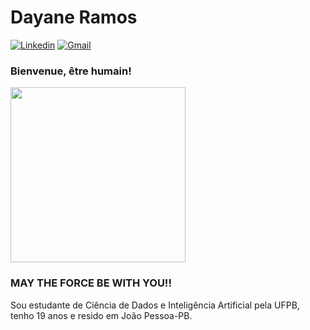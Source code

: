 # Dayane Ramos

[![Linkedin](https://img.shields.io/badge/LinkedIn-blue?style=for-the-badge&logo=Linkedin)](https://www.linkedin.com/in/dayane-ramos/)
[![Gmail](https://img.shields.io/badge/-Gmail-c14438?style=for-the-badge&logo=Gmail&logoColor=white&link=mailto:d4yaneramos@gmail.com)](mailto:d4yaneramos@gmail.com)



### Bienvenue, être humain!

<img style="margin: 0 auto" src="https://media0.giphy.com/media/jd6TVgsph6w7e/giphy.gif" height="280">

### MAY THE FORCE BE WITH YOU!!

Sou estudante de Ciência de Dados e Inteligência Artificial pela UFPB, tenho 19 anos e resido em João Pessoa-PB.
